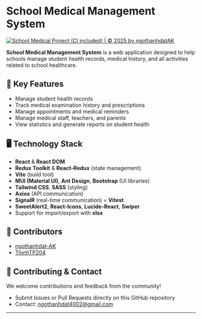 # School Medical Management System

[![School Medical Project (CI included) | © 2025 by ngothanhdatAK](https://github.com/ngothanhdat-AK/school-medical-client/actions/workflows/node.js.yml/badge.svg)](https://github.com/ngothanhdat-AK/school-medical-client/actions/workflows/node.js.yml)

**School Medical Management System** is a web application designed to help schools manage student health records, medical history, and all activities related to school healthcare.

## 🚀 Key Features
- Manage student health records
- Track medical examination history and prescriptions
- Manage appointments and medical reminders
- Manage medical staff, teachers, and parents
- View statistics and generate reports on student health

## 🖥️ Technology Stack
- **React** & **React DOM**
- **Redux Toolkit** & **React-Redux** (state management)
- **Vite** (build tool)
- **MUI (Material UI)**, **Ant Design**, **Bootstrap** (UI libraries)
- **Tailwind CSS**, **SASS** (styling)
- **Axios** (API communication)
- **SignalR** (real-time communication)
= **Vitest**
- **SweetAlert2**, **React-Icons**, **Lucide-React**, **Swiper**
- Support for import/export with **xlsx**

## 👥 Contributors

- [ngothanhdat-AK](https://github.com/ngothanhdat-AK)
- [ThinhTP204](https://github.com/ThinhTP204)

## 🤝 Contributing & Contact

We welcome contributions and feedback from the community!

- Submit Issues or Pull Requests directly on this GitHub repository
- Contact: [ngothanhdat4002@gmail.com](mailto:ngothanhdat4002@gmail.com)

------------------------------------------------------------------

